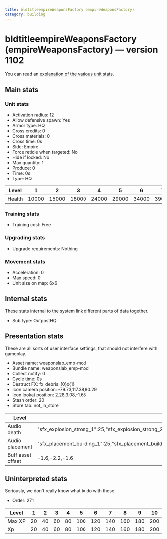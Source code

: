 ```yaml
---
title: bldtitleempireWeaponsFactory (empireWeaponsFactory)
category: building
---
```


# bldtitleempireWeaponsFactory (empireWeaponsFactory) — version 1102

You can read an [explanation  of the various unit stats](unitexplained.md).

## Main stats

### Unit stats

  * Activation radius: 12
  * Allow defensive spawn: Yes
  * Armor type: HQ
  * Cross credits: 0
  * Cross materials: 0
  * Cross time: 0s
  * Side: Empire
  * Force reticle when targeted: No
  * Hide if locked: No
  * Max quantity: 1
  * Produce: 0
  * Time: 0s
  * Type: HQ

|Level |1    |2    |3    |4    |5    |6    |7    |8    |9    |10   |
|------|-----|-----|-----|-----|-----|-----|-----|-----|-----|-----|
|Health|10000|15000|18000|24000|29000|34000|39000|44000|49000|54000|


### Training stats

  * Training cost: Free

### Upgrading stats

  * Upgrade requirements: Nothing

### Movement stats

  * Acceleration: 0
  * Max speed: 0
  * Unit size on map: 6x6

## Internal stats

These stats internal to the system link different parts of data together.

  * Sub type: OutpostHQ

## Presentation stats

These are all sorts of user interface settings, that should not interfere with gameplay.

  * Asset name: weaponslab_emp-mod
  * Bundle name: weaponslab_emp-mod
  * Collect notify: 0
  * Cycle time: 0s
  * Destruct FX: fx_debris_{0}x{1}
  * Icon camera position: -79.73,117.38,80.29
  * Icon lookat position: 2.28,3.08,-1.63
  * Stash order: 20
  * Store tab: not_in_store

|Level            |1                                                                                                                       |2                                                                                                                       |3                                                                                                                       |4                                                                                                                       |5                                                                                                                       |6                                                                                                                       |7                                                                                                                       |8                                                                                                                       |9                                                                                                                       |10                                                                                                                      |
|-----------------|------------------------------------------------------------------------------------------------------------------------|------------------------------------------------------------------------------------------------------------------------|------------------------------------------------------------------------------------------------------------------------|------------------------------------------------------------------------------------------------------------------------|------------------------------------------------------------------------------------------------------------------------|------------------------------------------------------------------------------------------------------------------------|------------------------------------------------------------------------------------------------------------------------|------------------------------------------------------------------------------------------------------------------------|------------------------------------------------------------------------------------------------------------------------|------------------------------------------------------------------------------------------------------------------------|
|Audio death      |"sfx_explosion_strong_1":25,"sfx_explosion_strong_2":25,"sfx_explosion_strong_3":25,"sfx_explosion_strong_4":115        |"sfx_explosion_strong_1":25,"sfx_explosion_strong_2":25,"sfx_explosion_strong_3":25,"sfx_explosion_strong_4":116        |"sfx_explosion_strong_1":25,"sfx_explosion_strong_2":25,"sfx_explosion_strong_3":25,"sfx_explosion_strong_4":117        |"sfx_explosion_strong_1":25,"sfx_explosion_strong_2":25,"sfx_explosion_strong_3":25,"sfx_explosion_strong_4":118        |"sfx_explosion_strong_1":25,"sfx_explosion_strong_2":25,"sfx_explosion_strong_3":25,"sfx_explosion_strong_4":119        |"sfx_explosion_strong_1":25,"sfx_explosion_strong_2":25,"sfx_explosion_strong_3":25,"sfx_explosion_strong_4":120        |"sfx_explosion_strong_1":25,"sfx_explosion_strong_2":25,"sfx_explosion_strong_3":25,"sfx_explosion_strong_4":121        |"sfx_explosion_strong_1":25,"sfx_explosion_strong_2":25,"sfx_explosion_strong_3":25,"sfx_explosion_strong_4":122        |"sfx_explosion_strong_1":25,"sfx_explosion_strong_2":25,"sfx_explosion_strong_3":25,"sfx_explosion_strong_4":123        |"sfx_explosion_strong_1":25,"sfx_explosion_strong_2":25,"sfx_explosion_strong_3":25,"sfx_explosion_strong_4":124        |
|Audio placement  |"sfx_placement_building_1":25,"sfx_placement_building_2":25,"sfx_placement_building_3":25,"sfx_placement_building_4":115|"sfx_placement_building_1":25,"sfx_placement_building_2":25,"sfx_placement_building_3":25,"sfx_placement_building_4":116|"sfx_placement_building_1":25,"sfx_placement_building_2":25,"sfx_placement_building_3":25,"sfx_placement_building_4":117|"sfx_placement_building_1":25,"sfx_placement_building_2":25,"sfx_placement_building_3":25,"sfx_placement_building_4":118|"sfx_placement_building_1":25,"sfx_placement_building_2":25,"sfx_placement_building_3":25,"sfx_placement_building_4":119|"sfx_placement_building_1":25,"sfx_placement_building_2":25,"sfx_placement_building_3":25,"sfx_placement_building_4":120|"sfx_placement_building_1":25,"sfx_placement_building_2":25,"sfx_placement_building_3":25,"sfx_placement_building_4":121|"sfx_placement_building_1":25,"sfx_placement_building_2":25,"sfx_placement_building_3":25,"sfx_placement_building_4":122|"sfx_placement_building_1":25,"sfx_placement_building_2":25,"sfx_placement_building_3":25,"sfx_placement_building_4":123|"sfx_placement_building_1":25,"sfx_placement_building_2":25,"sfx_placement_building_3":25,"sfx_placement_building_4":124|
|Buff asset offset|-1.6,-2.2,-1.6                                                                                                          |-1.6,-2.2,-1.6                                                                                                          |-1.6,-2.2,-1.6                                                                                                          |-1.6,-2.2,-1.6                                                                                                          |-1.6,-2.4,-1.6                                                                                                          |-1.6,-2.4,-1.6                                                                                                          |-2,-1.6,-2.8                                                                                                            |-2,-1.6,-2.8                                                                                                            |-2,-1.6,-2.8                                                                                                            |-2,-1.6,-2.8                                                                                                            |


## Uninterpreted stats

Seriously, we don't really know what to do with these.

  * Order: 271

|Level |1 |2 |3 |4 |5  |6  |7  |8  |9  |10 |
|------|--|--|--|--|---|---|---|---|---|---|
|Max XP|20|40|60|80|100|120|140|160|180|200|
|Xp    |20|40|60|80|100|120|140|160|180|200|



